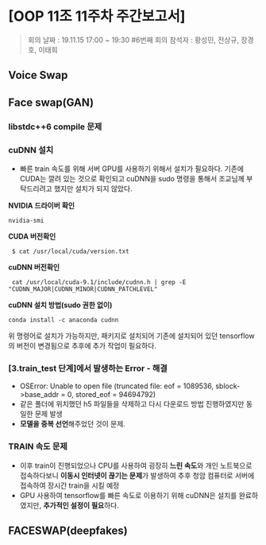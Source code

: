 # [OOP 11조 11주차 주간보고서]

> 회의 날짜 : 19.11.15 17:00 ~ 19:30 #6번째 회의 참석자 : 황성민, 전상규, 장경호, 이태희

## Voice Swap





## Face swap(GAN)

### libstdc++6 compile 문제

### cuDNN 설치

- 빠른 train 속도를 위해 서버 GPU를 사용하기 위해서 설치가 필요하다. 기존에 CUDA는 깔려 있는 것으로 확인되고 cuDNN을 sudo 명령을 통해서 조교님께 부탁드리려고 했지만 설치가 되지 않았다.

**NVIDIA 드라이버 확인**

`nvidia-smi`

**CUDA 버전확인**

` $ cat /usr/local/cuda/version.txt`

**cuDNN 버전확인**

` cat /usr/local/cuda-9.1/include/cudnn.h | grep -E "CUDNN_MAJOR|CUDNN_MINOR|CUDNN_PATCHLEVEL"`

**cuDNN 설치 방법(sudo 권한 없이)**

`conda install -c anaconda cudnn`

위 명령어로 설치가 가능하지만, 패키지로 설치되어 기존에 설치되어 있던 tensorflow의 버전이 변경됨으로 추후에 추가 작업이 필요하다.

 

### [3.train_test 단계]에서 발생하는 Error - 해결

-  OSError: Unable to open file (truncated file: eof = 1089536, sblock->base_addr = 0, stored_eof = 94694792)
  - 같은 폴더에 위치했던 h5 파일들을 삭제하고 다시 다운로드 방법 진행하였지만 동일한 문제 발생
  - **모델을 중복 선언**해주었던 것이 문제.

### TRAIN 속도 문제

- 이후 train이 진행되었으나 CPU를 사용하여 굉장히 **느린 속도**와 개인 노트북으로 접속하다보니 **이동시 인터넷이 끊기는 문제**가 발생하여 추후 청암 컴퓨터로 서버에 접속하여 장시간 train을 시킬 예정
- GPU 사용하여 tensorflow를 빠른 속도로 이용하기 위해 cuDNN은 설치를 완료하였지만, **추가적인 설정이 필요**하다.





## FACESWAP(deepfakes)




